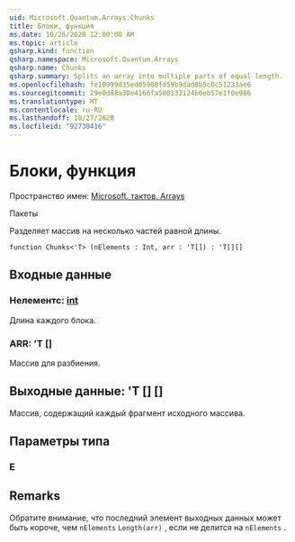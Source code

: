 ```yaml
---
uid: Microsoft.Quantum.Arrays.Chunks
title: Блоки, функция
ms.date: 10/26/2020 12:00:00 AM
ms.topic: article
qsharp.kind: function
qsharp.namespace: Microsoft.Quantum.Arrays
qsharp.name: Chunks
qsharp.summary: Splits an array into multiple parts of equal length.
ms.openlocfilehash: fe10999d35ed05908fd59b9dad8b5c0c51233ae6
ms.sourcegitcommit: 29e0d88a30e4166fa580132124b0eb57e1f0e986
ms.translationtype: MT
ms.contentlocale: ru-RU
ms.lasthandoff: 10/27/2020
ms.locfileid: "92730416"
---
```

# <a name="chunks-function"></a>Блоки, функция

Пространство имен: [Microsoft. тактов. Arrays](xref:Microsoft.Quantum.Arrays)

Пакеты [](https://nuget.org/packages/)


Разделяет массив на несколько частей равной длины.

```qsharp
function Chunks<'T> (nElements : Int, arr : 'T[]) : 'T[][]
```


## <a name="input"></a>Входные данные

### <a name="nelements--int"></a>Нелементс: [int](xref:microsoft.quantum.lang-ref.int)

Длина каждого блока.


### <a name="arr--t"></a>ARR: 'T []

Массив для разбиения.



## <a name="output--t"></a>Выходные данные: 'T [] []

Массив, содержащий каждый фрагмент исходного массива.

## <a name="type-parameters"></a>Параметры типа

### <a name="t"></a>Е



## <a name="remarks"></a>Remarks

Обратите внимание, что последний элемент выходных данных может быть короче, чем `nElements` `Length(arr)` , если не делится на `nElements` .